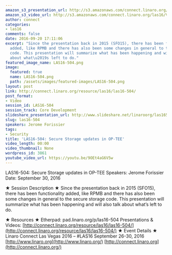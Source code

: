 ```yaml
---
amazon_s3_presentation_url: http://s3.amazonaws.com/connect.linaro.org/las16/Presentations/Friday/LAS16-504%20-%20Secure%20Storage%20updates%20in%20OP-TEE.pdf
amazon_s3_video_url: http://s3.amazonaws.com/connect.linaro.org/las16/Videos/Friday/LAS16-504%20Secure%20Storage%20updates%20in%20OP-TEE.mp4
author: connect
categories:
- las16
comments: false
date: 2016-09-20 17:11:06
excerpt: "Since the presentation back in 2015 (SFO15), there has been functionality
  added, like RPMB and there has also been some changes in general to the secure storage
  code. This presentation will summarize what has been happening and will also talk
  about what\u2019s left to do."
featured_image_name: LAS16-504.png
image:
  featured: true
  name: LAS16-504.png
  path: /assets/images/featured-images/LAS16-504.png
layout: post
link: http://connect.linaro.org/resource/las16/las16-504/
post_format:
- Video
session_id: LAS16-504
session_track: Core Development
slideshare_presentation_url: http://www.slideshare.net/linaroorg/las16504-secure-storage-updates-in-optee
slug: las16-504
speakers: Jerome Forissier
tags:
- Security
title: 'LAS16-504: Secure Storage updates in OP-TEE'
video_length: 00:00
video_thumbnail: None
wordpress_id: 3861
youtube_video_url: https://youtu.be/9OEt4aG6V5w
---
```


LAS16-504: Secure Storage updates in OP-TEE
Speakers: Jerome Forissier
Date: September 30, 2016

★ Session Description ★
Since the presentation back in 2015 (SFO15), there has been functionality added, like RPMB and there has also been some changes in general to the secure storage code. This presentation will summarize what has been happening and will also talk about what’s left to do.

★ Resources ★
Etherpad: pad.linaro.org/p/las16-504
Presentations & Videos: [http://connect.linaro.org/resource/las16/las16-504/](http://connect.linaro.org/resource/las16/las16-504/)
★ Event Details ★
Linaro Connect Las Vegas 2016 – #LAS16
September 26-30, 2016
[http://www.linaro.org](http://www.linaro.org/)
[http://connect.linaro.org](http://connect.linaro.org/)